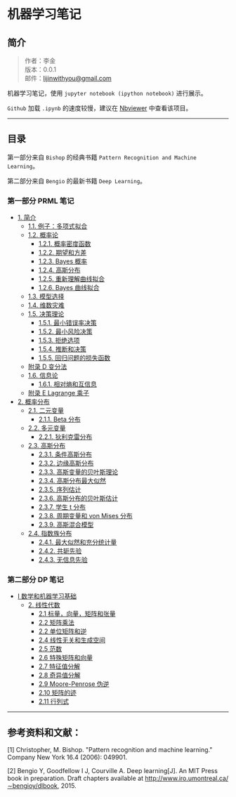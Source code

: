 
# 机器学习笔记

## 简介

> 作者：李金 <br>
> 版本：0.0.1<br>
> 邮件：lijinwithyou@gmail.com

机器学习笔记，使用 `jupyter notebook (ipython notebook)` 进行展示。

`Github` 加载 `.ipynb` 的速度较慢，建议在 [Nbviewer](http://nbviewer.jupyter.org/github/lijin-THU/notes-machine-learning/blob/master/ReadMe.ipynb) 中查看该项目。

----

## 目录

第一部分来自 `Bishop` 的经典书籍 `Pattern Recognition and Machine Learning`。

第二部分来自 `Bengio` 的最新书籍 `Deep Learning`。

### 第一部分 PRML 笔记

- [1. 简介](Pattern-Recognition-and-Machine-Learning/Chap-01-Introduction)
    - [1.1. 例子：多项式拟合](Pattern-Recognition-and-Machine-Learning/Chap-01-Introduction/01-01-Example-Polynomial-Curve-Fitting.ipynb)
    - [1.2. 概率论](Pattern-Recognition-and-Machine-Learning/Chap-01-Introduction/01-02-Probability-Theory.ipynb)
        - [1.2.1. 概率密度函数](Pattern-Recognition-and-Machine-Learning/Chap-01-Introduction/01-02-Probability-Theory.ipynb#1.2.1-概率密度函数)
        - [1.2.2. 期望和方差](Pattern-Recognition-and-Machine-Learning/Chap-01-Introduction/01-02-Probability-Theory.ipynb#1.2.2-期望和方差)
        - [1.2.3. Bayes 概率](Pattern-Recognition-and-Machine-Learning/Chap-01-Introduction/01-02-Probability-Theory.ipynb#1.2.3-Bayes-概率)
        - [1.2.4. 高斯分布](Pattern-Recognition-and-Machine-Learning/Chap-01-Introduction/01-02-Probability-Theory.ipynb#1.2.4-高斯分布)
        - [1.2.5. 重新理解曲线拟合](Pattern-Recognition-and-Machine-Learning/Chap-01-Introduction/01-02-Probability-Theory.ipynb#1.2.5-重新理解曲线拟合)
        - [1.2.6. Bayes 曲线拟合](Pattern-Recognition-and-Machine-Learning/Chap-01-Introduction/01-02-Probability-Theory.ipynb#1.2.6-Bayes-曲线拟合)
    - [1.3. 模型选择](Pattern-Recognition-and-Machine-Learning/Chap-01-Introduction/01-03-Model-Selection.ipynb)
    - [1.4. 维数灾难](Pattern-Recognition-and-Machine-Learning/Chap-01-Introduction/01-04-The-Curse-of-Dimensionality.ipynb)
    - [1.5. 决策理论](Pattern-Recognition-and-Machine-Learning/Chap-01-Introduction/01-05-Decision-Theory.ipynb)
        - [1.5.1. 最小错误率决策](Pattern-Recognition-and-Machine-Learning/Chap-01-Introduction/01-05-Decision-Theory.ipynb#1.5.1-最小错误率决策)
        - [1.5.2. 最小风险决策](Pattern-Recognition-and-Machine-Learning/Chap-01-Introduction/01-05-Decision-Theory.ipynb#1.5.2-最小风险决策)
        - [1.5.3. 拒绝选项](Pattern-Recognition-and-Machine-Learning/Chap-01-Introduction/01-05-Decision-Theory.ipynb#1.5.3-拒绝选项)
        - [1.5.4. 推断和决策](Pattern-Recognition-and-Machine-Learning/Chap-01-Introduction/01-05-Decision-Theory.ipynb#1.5.4-推断和决策)
        - [1.5.5. 回归问题的损失函数](Pattern-Recognition-and-Machine-Learning/Chap-01-Introduction/01-05-Decision-Theory.ipynb#1.5.5-回归问题的损失函数)
    - [附录 D 变分法](Pattern-Recognition-and-Machine-Learning/Appendix/Appendix-D-Calculus-of-Variations.ipynb)
    - [1.6. 信息论](Pattern-Recognition-and-Machine-Learning/Chap-01-Introduction/01-06-Information-Theory.ipynb)
        - [1.6.1. 相对熵和互信息](Pattern-Recognition-and-Machine-Learning/Chap-01-Introduction/01-06-Information-Theory.ipynb#1.6.1-相对熵和互信息)
    - [附录 E Lagrange 乘子](Pattern-Recognition-and-Machine-Learning/Appendix/Appendix-E-Lagrange-Multipliers.ipynb)
- [2. 概率分布](Pattern-Recognition-and-Machine-Learning/Chap-02-Probability-Distributions)
    - [2.1. 二元变量](PRML/Chap-02-Probability-Distributions/02-01-Binary-Variables.ipynb)
        - [2.1.1. Beta 分布](Pattern-Recognition-and-Machine-Learning/Chap-02-Probability-Distributions/02-01-Binary-Variables.ipynb#2.1.1-Beta-分布)
    - [2.2. 多元变量](Pattern-Recognition-and-Machine-Learning/Chap-02-Probability-Distributions/02-02-Multinomial-Variables.ipynb)
        - [2.2.1. 狄利克雷分布](Pattern-Recognition-and-Machine-Learning/Chap-02-Probability-Distributions/02-02-Multinomial-Variables.ipynb#2.2.1-狄利克雷分布)
    - [2.3. 高斯分布](Pattern-Recognition-and-Machine-Learning/Chap-02-Probability-Distributions/02-03-The-Gaussian-Distribution.ipynb)
        - [2.3.1. 条件高斯分布](Pattern-Recognition-and-Machine-Learning/Chap-02-Probability-Distributions/02-03-The-Gaussian-Distribution.ipynb#2.3.1-条件高斯分布)
        - [2.3.2. 边缘高斯分布](Pattern-Recognition-and-Machine-Learning/Chap-02-Probability-Distributions/02-03-The-Gaussian-Distribution.ipynb#2.3.2-边缘高斯分布)
        - [2.3.3. 高斯变量的贝叶斯理论](Pattern-Recognition-and-Machine-Learning/Chap-02-Probability-Distributions/02-03-The-Gaussian-Distribution.ipynb#2.3.3-高斯变量的贝叶斯理论)
        - [2.3.4. 高斯分布最大似然](Pattern-Recognition-and-Machine-Learning/Chap-02-Probability-Distributions/02-03-The-Gaussian-Distribution.ipynb#2.3.4-高斯分布最大似然)
        - [2.3.5. 序列估计](Pattern-Recognition-and-Machine-Learning/Chap-02-Probability-Distributions/02-03-The-Gaussian-Distribution.ipynb#2.3.5-序列估计)
        - [2.3.6. 高斯分布的贝叶斯估计](Pattern-Recognition-and-Machine-Learning/Chap-02-Probability-Distributions/02-03-The-Gaussian-Distribution.ipynb#2.3.6-高斯分布的贝叶斯估计)
        - [2.3.7. 学生 t 分布](Pattern-Recognition-and-Machine-Learning/Chap-02-Probability-Distributions/02-03-The-Gaussian-Distribution.ipynb#2.3.7-学生-t-分布)
        - [2.3.8. 周期变量和 von Mises 分布](Pattern-Recognition-and-Machine-Learning/Chap-02-Probability-Distributions/02-03-The-Gaussian-Distribution.ipynb#2.3.8-周期变量和-von-Mises-分布)
        - [2.3.9. 高斯混合模型](Pattern-Recognition-and-Machine-Learning/Chap-02-Probability-Distributions/02-03-The-Gaussian-Distribution.ipynb#2.3.9-高斯混合模型)
    - [2.4. 指数族分布](Pattern-Recognition-and-Machine-Learning/Chap-02-Probability-Distributions/02-04-The-Exponential-Family.ipynb)
        - [2.4.1. 最大似然和充分统计量](Pattern-Recognition-and-Machine-Learning/Chap-02-Probability-Distributions/02-04-The-Exponential-Family.ipynb#2.4.1-最大似然和充分统计量)
        - [2.4.2. 共轭先验](Pattern-Recognition-and-Machine-Learning/Chap-02-Probability-Distributions/02-04-The-Exponential-Family.ipynb#2.4.2-共轭先验)
        - [2.4.3. 无信息先验](Pattern-Recognition-and-Machine-Learning/Chap-02-Probability-Distributions/02-04-The-Exponential-Family.ipynb#2.4.3-无信息先验)

### 第二部分 DP 笔记

- [I 数学和机器学习基础](Deep-Learning/Part-I)
    - [2. 线性代数](Deep-Learning/Part-I/Chap-02-Linear-Algebra)
        - [2.1 标量，向量，矩阵和张量](Deep-Learning/Part-I/Chap-02-Linear-Algebra/02-01-Scalars-Vectors-Matrices-and-Tensors.ipynb)
        - [2.2 矩阵乘法](Deep-Learning/Part-I/Chap-02-Linear-Algebra/02-02-Multiplying-Matrices-and-Vectors.ipynb)
        - [2.2 单位矩阵和逆](Deep-Learning/Part-I/Chap-02-Linear-Algebra/02-03-Identity-and-Inverse-Matrices.ipynb)
        - [2.4 线性无关和生成空间](Deep-Learning/Part-I/Chap-02-Linear-Algebra/02-04-Linear-Dependence-and-Span.ipynb)
        - [2.5 范数](Deep-Learning/Part-I/Chap-02-Linear-Algebra/02-05-Norms.ipynb)
        - [2.6 特殊矩阵和向量](Deep-Learning/Part-I/Chap-02-Linear-Algebra/02-06-Special-Kinds-of-Matrices-and-Vectors.ipynb)
        - [2.7 特征值分解](Deep-Learning/Part-I/Chap-02-Linear-Algebra/02-07-Eigendecomposition.ipynb)
        - [2.8 奇异值分解](Deep-Learning/Part-I/Chap-02-Linear-Algebra/02-07-Singular-Value-Decomposition.ipynb)
        - [2.9 Moore-Penrose 伪逆](Deep-Learning/Part-I/Chap-02-Linear-Algebra/02-09-The-Moore-Penrose-Pseudoinverse.ipynb)
        - [2.10 矩阵的迹](Deep-Learning/Part-I/Chap-02-Linear-Algebra/02-10-The-Trace-Operator.ipynb)
        - [2.11 行列式](Deep-Learning/Part-I/Chap-02-Linear-Algebra/02-11-The-Determinant.ipynb)

----

## 参考资料和文献：

[1] Christopher, M. Bishop. "Pattern recognition and machine learning." Company New York 16.4 (2006): 049901.

[2] Bengio Y, Goodfellow I J, Courville A. Deep learning[J]. An MIT Press book in preparation. Draft chapters available at http://www.iro.umontreal.ca/∼bengioy/dlbook, 2015.
